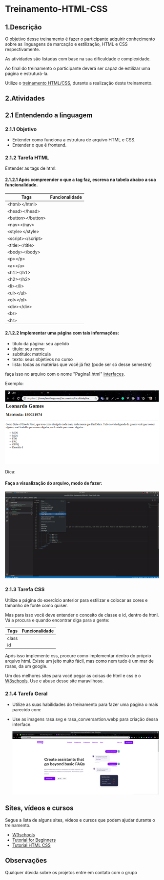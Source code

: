 # Treinamento-HTML-CSS

## 1.Descrição

O objetivo desse treinamento é fazer o participante adquirir conhecimento sobre as linguagens de marcação e estilização, HTML e CSS respectivamente.

As atividades são listadas com base na sua dificuldade e complexidade.

Ao final do treinamento o participante deverá ser capaz de estilizar uma página e estruturá-la.

Utilize o [treinamento HTML/CSS](https://github.com/Treina-Bolinho/treinamento-HTML-CSS/tree/master/interfaces), durante a realização deste treinamento.

## 2.Atividades

## 2.1 Entendendo a linguagem

### 2.1.1 Objetivo

- Entender como funciona a estrutura de arquivo HTML e CSS.
- Entender o que é frontend.

### 2.1.2 Tarefa HTML

Entender as tags de html:

#### 2.1.2.1 Após compreender o que a tag faz, escreva na tabela abaixo a sua funcionalidade.

|Tags|Funcionalidade|
|---|---|
|\<html>\</html>||
|\<head>\</head>||
|\<button>\</button>||
|\<nav>\</nav>||
|\<style>\</style>||
|\<script>\</script>||
|\<title>\</title>||
|\<body>\</body>||
|\<p>\</p>||
|\<a>\</a>||
|\<h1>\</h1>||
|\<h2>\</h2>||
|\<li>\</li>||
|\<ul>\</ul>||
|\<ol>\</ol>||
|\<div>\</div>||
|\<br>||
|\<hr>||

#### 2.1.2.2 Implementar uma página com tais informações:

- titulo da página: seu apelido
- titulo: seu nome
- subtitulo: matricula
- texto: seus objetivos no curso
- lista: todas as matérias que você já fez (pode ser só desse semestre)

faça isso no arquivo com o nome "Pagina1.html" [interfaces](https://github.com/Treina-Bolinho/treinamento-HTML-CSS/tree/master/interfaces).

Exemplo:

  ![image1](/imagens/first_exercise.png)

Dica: 

#### Faça a visualização do arquivo, modo de fazer:

  ![gif1](/imagens/open_html.gif)

### 2.1.3 Tarefa CSS

Utilize a página do exercício anterior para estilizar e colocar as cores e tamanho de fonte como quiser.

Mas para isso você deve entender o conceito de classe e id, dentro de html. Vá a procura e quando encontrar diga para a gente:

|Tags|Funcionalidade|
|---|---|
|class||
|id||

Após isso implemente css, procure como implementar dentro do próprio arquivo html. Existe um jeito muito fácil, mas como nem tudo é um mar de rosas, da um google.

Um dos melhores sites para você pegar as coisas de html e css é o [W3schools](https://www.w3schools.com/). Use e abuse desse site maravilhoso.

### 2.1.4 Tarefa Geral

- Utilize as suas habilidades do treinamento para fazer uma página o mais parecido com:
- Use as imagens rasa.svg e rasa_conversartion.webp para criação dessa interface.

  ![imagem2](/imagens/site_rasa.png)

## Sites, vídeos e cursos

Segue a lista de alguns sites, vídeos e cursos que podem ajudar durante o treinamento.

- [W3schools](https://www.w3schools.com/)
- [Tutorial for Beginners](https://www.youtube.com/watch?v=J35jug1uHzE)
- [Tutorial HTML CSS](https://www.youtube.com/watch?v=kMT54MPz9oE)

## Observações

Qualquer dúvida sobre os projetos entre em contato com o grupo
